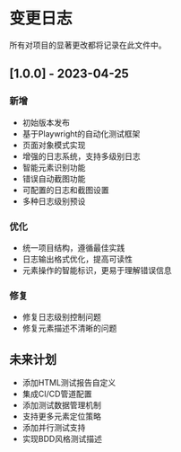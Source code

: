 # 变更日志

所有对项目的显著更改都将记录在此文件中。

## [1.0.0] - 2023-04-25

### 新增
- 初始版本发布
- 基于Playwright的自动化测试框架
- 页面对象模式实现
- 增强的日志系统，支持多级别日志
- 智能元素识别功能
- 错误自动截图功能
- 可配置的日志和截图设置
- 多种日志级别预设

### 优化
- 统一项目结构，遵循最佳实践
- 日志输出格式优化，提高可读性
- 元素操作的智能标识，更易于理解错误信息

### 修复
- 修复日志级别控制问题
- 修复元素描述不清晰的问题

## 未来计划
- 添加HTML测试报告自定义
- 集成CI/CD管道配置
- 添加测试数据管理机制
- 支持更多元素定位策略
- 添加并行测试支持
- 实现BDD风格测试描述 